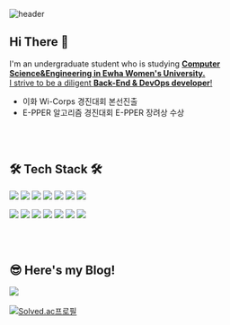 

![header](https://capsule-render.vercel.app/api?type=waving&color=gradient&height=120&animation=fadeIn&section=footer&text=Sujung😺😸😻&fontAlign=70)
</br>

  ## Hi There 👋
 I'm an undergraduate student who is studying **<u>Computer Science&Engineering in Ewha Women's University.</u>**
 <br>
 <u> I strive to be a diligent **Back-End & DevOps developer**! </u>

* 이화 Wi-Corps 경진대회 본선진출
* E-PPER 알고리즘 경진대회 E-PPER 장려상 수상

<br></br>


## 🛠️ Tech Stack 🛠️

<img src="https://img.shields.io/badge/JAVA-007396?style=flat-square&logo=Java&logoColor=white"> <img src="https://img.shields.io/badge/C++-00599C?style=flat-square&logo=spring&logoColor=white"> <img src="https://img.shields.io/badge/Python-3776AB?style=flat-square&logo=Python&logoColor=white"> <img src="https://img.shields.io/badge/SQL-4479A1?style=flat-square&logo=sql&logoColor=white"> <img src="https://img.shields.io/badge/Spring-6DB33F?style=flat-square&logo=spring&logoColor=white"> <img src="https://img.shields.io/badge/SpringBoot-6DB33F?style=flat-square&logo=spring&logoColor=white"> <img src="https://img.shields.io/badge/SpringSecurity-6DB33F?style=flat-square&logo=spring&logoColor=white"> 

<img src="https://img.shields.io/badge/Redis-DC382D?style=flat-square&logo=Redis&logoColor=white"> <img src="https://img.shields.io/badge/docker-%230db7ed.svg?style=flat-square&logo=docker&logoColor=white"> <img src="https://img.shields.io/badge/Amazon%20EC2-FF9900?style=flat-square&logo=Amazon%20EC2&logoColor=white"> <img src="https://img.shields.io/badge/Amazon%20S3-569A31?style=flat-square&logo=Amazon%20S3&logoColor=white"> <img src="https://img.shields.io/badge/Google Colab-F9AB00?style=flat-square&logo=Google Colab&logoColor=white"> <img src="https://img.shields.io/badge/Github Actions-2088FF?style=flat-square&logo=Github Actions&logoColor=white"> <img src="https://img.shields.io/badge/NGINX-009639?style=flat-square&logo=NGINX&logoColor=white">

<br></br>


## 😎 Here's my Blog!

  <a href="https://velog.io/@christer10"><img src="https://img.shields.io/badge/Velog-3DDC84?style=flat-square&logo=Blogger&logoColor=white"/></a><br></br>
[![Solved.ac프로필](http://mazassumnida.wtf/api/generate_badge?boj=libe_bluxxbxry)](https://solved.ac/libe_bluxxbxry)
